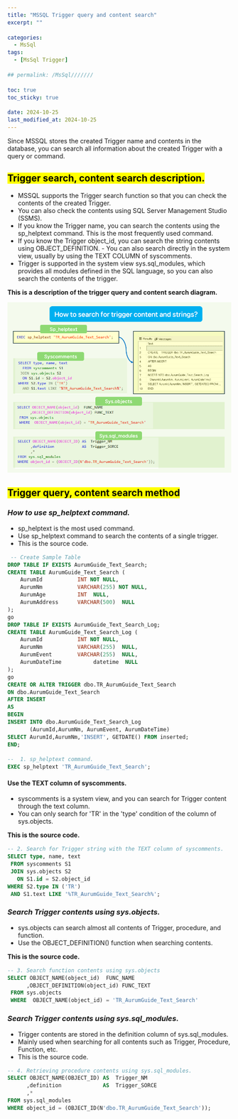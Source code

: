 ```yaml
---
title: "MSSQL Trigger query and content search"
excerpt: ""

categories:
  - MsSql
tags:
  - [MsSql Trigger]

## permalink: /MsSql///////

toc: true
toc_sticky: true
 
date: 2024-10-25
last_modified_at: 2024-10-25
---
```

 
Since MSSQL stores the created Trigger name and contents in the database, you can search all information about the created Trigger with a query or command.

## <mark>Trigger search, content search description.</mark>

- MSSQL supports the Trigger search function so that you can check the contents of the created Trigger.
- You can also check the contents using SQL Server Management Studio (SSMS).
- If you know the Trigger name, you can search the contents using the sp_helptext command. This is the most frequently used command.
- If you know the Trigger object_id, you can search the string contents using OBJECT_DEFINITION. - You can also search directly in the system view, usually by using the TEXT COLUMN of syscomments.
- Trigger is supported in the system view sys.sql_modules, which provides all modules defined in the SQL language, so you can also search the contents of the trigger.

**This is a description of the trigger query and content search diagram.**

 ![This is a description of the Trigger lookup and content search image.](/assets/images/postsImages/MsSql/1068_Trigger_query_content_search/1.png)

## <mark>Trigger query, content search method</mark>

### ***How to use sp_helptext command.***

- sp_helptext is the most used command.
- Use sp_helptext command to search the contents of a single trigger.
- This is the source code.

```sql
 -- Create Sample Table 
DROP TABLE IF EXISTS AurumGuide_Text_Search; 
CREATE TABLE AurumGuide_Text_Search (
    AurumId           INT NOT NULL,
    AurumNm           VARCHAR(255) NOT NULL,
    AurumAge          INT  NULL,
    AurumAddress      VARCHAR(500)  NULL
);
go
DROP TABLE IF EXISTS AurumGuide_Text_Search_Log; 
CREATE TABLE AurumGuide_Text_Search_Log (
    AurumId           INT NOT NULL,
    AurumNm           VARCHAR(255)  NULL,
    AurumEvent        VARCHAR(255)  NULL,
    AurumDateTime          datetime  NULL     
);
go  
CREATE OR ALTER TRIGGER dbo.TR_AurumGuide_Text_Search
ON dbo.AurumGuide_Text_Search
AFTER INSERT
AS
BEGIN
INSERT INTO dbo.AurumGuide_Text_Search_Log
       (AurumId,AurumNm, AurumEvent, AurumDateTime)
SELECT AurumId,AurumNm,'INSERT', GETDATE() FROM inserted;
END;

--  1. sp_helptext command.
EXEC sp_helptext 'TR_AurumGuide_Text_Search';
```

#### Use the TEXT column of syscomments.

- syscomments is a system view, and you can search for Trigger content through the text column.
- You can only search for 'TR' in the 'type' condition of the column of sys.objects.

**This is the source code.**

```sql
-- 2. Search for Trigger string with the TEXT column of syscomments.
SELECT type, name, text
 FROM syscomments S1
 JOIN sys.objects S2 
   ON S1.id = S2.object_id
WHERE S2.type IN ('TR')
 AND S1.text LIKE '%TR_AurumGuide_Text_Search%';
```

### ***Search Trigger contents using sys.objects.***

- sys.objects can search almost all contents of Trigger, procedure, and function.
- Use the OBJECT_DEFINITION() function when searching contents.

**This is the source code.**

```sql
-- 3. Search function contents using sys.objects
SELECT OBJECT_NAME(object_id)  FUNC_NAME
      ,OBJECT_DEFINITION(object_id) FUNC_TEXT
 FROM sys.objects
 WHERE  OBJECT_NAME(object_id) = 'TR_AurumGuide_Text_Search'
```

### ***Search Trigger contents using sys.sql_modules.***

- Trigger contents are stored in the definition column of sys.sql_modules.
- Mainly used when searching for all contents such as Trigger, Procedure, Function, etc.
- This is the source code.

```sql
-- 4. Retrieving procedure contents using sys.sql_modules.
SELECT OBJECT_NAME(OBJECT_ID) AS  Trigger_NM
      ,definition             AS  Trigger_SORCE
      ,*
FROM sys.sql_modules  
WHERE object_id = (OBJECT_ID(N'dbo.TR_AurumGuide_Text_Search'));
```

